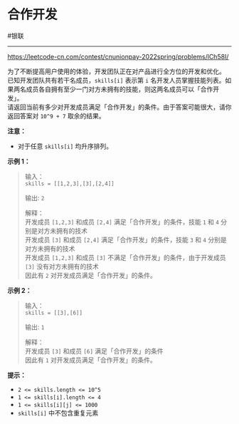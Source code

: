 # 合作开发

#银联 

---
https://leetcode-cn.com/contest/cnunionpay-2022spring/problems/lCh58I/


为了不断提高用户使用的体验，开发团队正在对产品进行全方位的开发和优化。  
已知开发团队共有若干名成员，`skills[i]` 表示第 `i` 名开发人员掌握技能列表。如果两名成员各自拥有至少一门对方未拥有的技能，则这两名成员可以「合作开发」。  
请返回当前有多少对开发成员满足「合作开发」的条件。由于答案可能很大，请你返回答案对 `10^9 + 7` 取余的结果。

**注意：**

-   对于任意 `skills[i]` 均升序排列。

**示例 1：**

> 输入：  
> `skills = [[1,2,3],[3],[2,4]]`
> 
> 输出: `2`
> 
> 解释：  
> 开发成员 `[1,2,3]` 和成员 `[2,4]` 满足「合作开发」的条件，技能 `1` 和 `4` 分别是对方未拥有的技术  
> 开发成员 `[3]` 和成员 `[2,4]` 满足「合作开发」的条件，技能 `3` 和 `4` 分别是对方未拥有的技术  
> 开发成员 `[1,2,3]` 和成员 `[3]` 不满足「合作开发」的条件，由于开发成员 `[3]` 没有对方未拥有的技术  
> 因此有 `2` 对开发成员满足「合作开发」的条件。

**示例 2：**

> 输入：  
> `skills = [[3],[6]]`
> 
> 输出: `1`
> 
> 解释：  
> 开发成员 `[3]` 和成员 `[6]` 满足「合作开发」的条件  
> 因此有 `1` 对开发成员满足「合作开发」的条件。

**提示：**

-   `2 <= skills.length <= 10^5`
-   `1 <= skills[i].length <= 4`
-   `1 <= skills[i][j] <= 1000`
-   `skills[i]` 中不包含重复元素